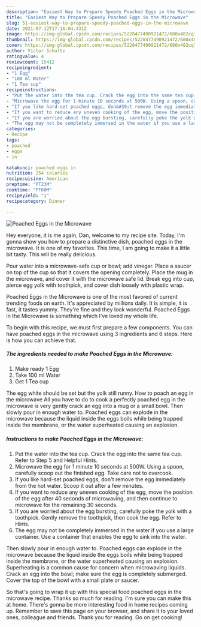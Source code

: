 ```yaml
---
description: "Easiest Way to Prepare Speedy Poached Eggs in the Microwave"
title: "Easiest Way to Prepare Speedy Poached Eggs in the Microwave"
slug: 51-easiest-way-to-prepare-speedy-poached-eggs-in-the-microwave
date: 2021-07-12T17:16:04.431Z
image: https://img-global.cpcdn.com/recipes/5228477490921472/680x482cq70/poached-eggs-in-the-microwave-recipe-main-photo.jpg
thumbnail: https://img-global.cpcdn.com/recipes/5228477490921472/680x482cq70/poached-eggs-in-the-microwave-recipe-main-photo.jpg
cover: https://img-global.cpcdn.com/recipes/5228477490921472/680x482cq70/poached-eggs-in-the-microwave-recipe-main-photo.jpg
author: Victor Schultz
ratingvalue: 4
reviewcount: 15412
recipeingredient:
- "1 Egg"
- "100 ml Water"
- "1 Tea cup"
recipeinstructions:
- "Put the water into the tea cup. Crack the egg into the same tea cup. Refer to Step 5 and Helpful Hints."
- "Microwave the egg for 1 minute 10 seconds at 500W. Using a spoon, carefully scoop out the finished egg. Take care not to overcook."
- "If you like hard-set poached eggs, don&#39;t remove the egg immediately from the hot water. Scoop it out after a few minutes."
- "If you want to reduce any uneven cooking of the egg, move the position of the egg after 40 seconds of microwaving, and then continue to microwave for the remaining 30 seconds."
- "If you are worried about the egg bursting, carefully poke the yolk with a toothpick. Gently remove the toothpick, then cook the egg. Refer to Hints."
- "The egg may not be completely immersed in the water if you use a large container. Use a container that enables the egg to sink into the water."
categories:
- Recipe
tags:
- poached
- eggs
- in

katakunci: poached eggs in 
nutrition: 254 calories
recipecuisine: American
preptime: "PT23M"
cooktime: "PT60M"
recipeyield: "1"
recipecategory: Dinner

---
```



![Poached Eggs in the Microwave](https://img-global.cpcdn.com/recipes/5228477490921472/680x482cq70/poached-eggs-in-the-microwave-recipe-main-photo.jpg)

Hey everyone, it is me again, Dan, welcome to my recipe site. Today, I'm gonna show you how to prepare a distinctive dish, poached eggs in the microwave. It is one of my favorites. This time, I am going to make it a little bit tasty. This will be really delicious.

Pour water into a microwave-safe cup or bowl; add vinegar. Place a saucer on top of the cup so that it covers the opening completely. Place the mug in the microwave, and cover it with the microwave safe lid. Break egg into cup, pierce egg yolk with toothpick, and cover dish loosely with plastic wrap.

Poached Eggs in the Microwave is one of the most favored of current trending foods on earth. It's appreciated by millions daily. It is simple, it is fast, it tastes yummy. They're fine and they look wonderful. Poached Eggs in the Microwave is something which I've loved my whole life.


To begin with this recipe, we must first prepare a few components. You can have poached eggs in the microwave using 3 ingredients and 6 steps. Here is how you can achieve that.

<!--inarticleads1-->

##### The ingredients needed to make Poached Eggs in the Microwave:

1. Make ready 1 Egg
1. Take 100 ml Water
1. Get 1 Tea cup


The egg white should be set but the yolk still runny. How to poach an egg in the microwave All you have to do to cook a perfectly poached egg in the microwave is very gently crack an egg into a mug or a small bowl. Then slowly pour in enough water to. Poached eggs can explode in the microwave because the liquid inside the eggs boils while being trapped inside the membrane, or the water superheated causing an explosion. 

<!--inarticleads2-->

##### Instructions to make Poached Eggs in the Microwave:

1. Put the water into the tea cup. Crack the egg into the same tea cup. Refer to Step 5 and Helpful Hints.
1. Microwave the egg for 1 minute 10 seconds at 500W. Using a spoon, carefully scoop out the finished egg. Take care not to overcook.
1. If you like hard-set poached eggs, don&#39;t remove the egg immediately from the hot water. Scoop it out after a few minutes.
1. If you want to reduce any uneven cooking of the egg, move the position of the egg after 40 seconds of microwaving, and then continue to microwave for the remaining 30 seconds.
1. If you are worried about the egg bursting, carefully poke the yolk with a toothpick. Gently remove the toothpick, then cook the egg. Refer to Hints.
1. The egg may not be completely immersed in the water if you use a large container. Use a container that enables the egg to sink into the water.


Then slowly pour in enough water to. Poached eggs can explode in the microwave because the liquid inside the eggs boils while being trapped inside the membrane, or the water superheated causing an explosion. Superheating is a common cause for concern when microwaving liquids. Crack an egg into the bowl; make sure the egg is completely submerged. Cover the top of the bowl with a small plate or saucer. 

So that's going to wrap it up with this special food poached eggs in the microwave recipe. Thanks so much for reading. I'm sure you can make this at home. There's gonna be more interesting food in home recipes coming up. Remember to save this page on your browser, and share it to your loved ones, colleague and friends. Thank you for reading. Go on get cooking!
